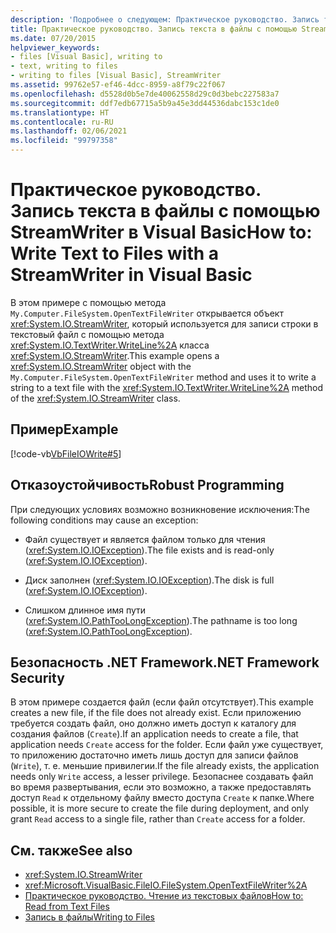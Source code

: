 ```yaml
---
description: 'Подробнее о следующем: Практическое руководство. Запись текста в файлы с помощью StreamWriter в Visual Basic'
title: Практическое руководство. Запись текста в файлы с помощью StreamWriter
ms.date: 07/20/2015
helpviewer_keywords:
- files [Visual Basic], writing to
- text, writing to files
- writing to files [Visual Basic], StreamWriter
ms.assetid: 99762e57-ef46-4dcc-8959-a8f79c22f067
ms.openlocfilehash: d5528d0b5e7de40062558d29c0d3bebc227583a7
ms.sourcegitcommit: ddf7edb67715a5b9a45e3dd44536dabc153c1de0
ms.translationtype: HT
ms.contentlocale: ru-RU
ms.lasthandoff: 02/06/2021
ms.locfileid: "99797358"
---
```

# <a name="how-to-write-text-to-files-with-a-streamwriter-in-visual-basic"></a><span data-ttu-id="35cd1-103">Практическое руководство. Запись текста в файлы с помощью StreamWriter в Visual Basic</span><span class="sxs-lookup"><span data-stu-id="35cd1-103">How to: Write Text to Files with a StreamWriter in Visual Basic</span></span>

<span data-ttu-id="35cd1-104">В этом примере с помощью метода `My.Computer.FileSystem.OpenTextFileWriter` открывается объект <xref:System.IO.StreamWriter>, который используется для записи строки в текстовый файл с помощью метода <xref:System.IO.TextWriter.WriteLine%2A> класса <xref:System.IO.StreamWriter>.</span><span class="sxs-lookup"><span data-stu-id="35cd1-104">This example opens a <xref:System.IO.StreamWriter> object with the `My.Computer.FileSystem.OpenTextFileWriter` method and uses it to write a string to a text file with the <xref:System.IO.TextWriter.WriteLine%2A> method of the <xref:System.IO.StreamWriter> class.</span></span>  
  
## <a name="example"></a><span data-ttu-id="35cd1-105">Пример</span><span class="sxs-lookup"><span data-stu-id="35cd1-105">Example</span></span>  

 [!code-vb[VbFileIOWrite#5](~/samples/snippets/visualbasic/VS_Snippets_VBCSharp/VbFileIOWrite/VB/Class1.vb#5)]  
  
## <a name="robust-programming"></a><span data-ttu-id="35cd1-106">Отказоустойчивость</span><span class="sxs-lookup"><span data-stu-id="35cd1-106">Robust Programming</span></span>  

 <span data-ttu-id="35cd1-107">При следующих условиях возможно возникновение исключения:</span><span class="sxs-lookup"><span data-stu-id="35cd1-107">The following conditions may cause an exception:</span></span>  
  
- <span data-ttu-id="35cd1-108">Файл существует и является файлом только для чтения (<xref:System.IO.IOException>).</span><span class="sxs-lookup"><span data-stu-id="35cd1-108">The file exists and is read-only (<xref:System.IO.IOException>).</span></span>  
  
- <span data-ttu-id="35cd1-109">Диск заполнен (<xref:System.IO.IOException>).</span><span class="sxs-lookup"><span data-stu-id="35cd1-109">The disk is full (<xref:System.IO.IOException>).</span></span>  
  
- <span data-ttu-id="35cd1-110">Слишком длинное имя пути (<xref:System.IO.PathTooLongException>).</span><span class="sxs-lookup"><span data-stu-id="35cd1-110">The pathname is too long (<xref:System.IO.PathTooLongException>).</span></span>  
  
## <a name="net-framework-security"></a><span data-ttu-id="35cd1-111">Безопасность .NET Framework</span><span class="sxs-lookup"><span data-stu-id="35cd1-111">.NET Framework Security</span></span>  

 <span data-ttu-id="35cd1-112">В этом примере создается файл (если файл отсутствует).</span><span class="sxs-lookup"><span data-stu-id="35cd1-112">This example creates a new file, if the file does not already exist.</span></span> <span data-ttu-id="35cd1-113">Если приложению требуется создать файл, оно должно иметь доступ к каталогу для создания файлов (`Create`).</span><span class="sxs-lookup"><span data-stu-id="35cd1-113">If an application needs to create a file, that application needs `Create` access for the folder.</span></span> <span data-ttu-id="35cd1-114">Если файл уже существует, то приложению достаточно иметь лишь доступ для записи файлов (`Write`), т. е. меньшие привилегии.</span><span class="sxs-lookup"><span data-stu-id="35cd1-114">If the file already exists, the application needs only `Write` access, a lesser privilege.</span></span> <span data-ttu-id="35cd1-115">Безопаснее создавать файл во время развертывания, если это возможно, а также предоставлять доступ `Read` к отдельному файлу вместо доступа `Create` к папке.</span><span class="sxs-lookup"><span data-stu-id="35cd1-115">Where possible, it is more secure to create the file during deployment, and only grant `Read` access to a single file, rather than `Create` access for a folder.</span></span>  
  
## <a name="see-also"></a><span data-ttu-id="35cd1-116">См. также</span><span class="sxs-lookup"><span data-stu-id="35cd1-116">See also</span></span>

- <xref:System.IO.StreamWriter>
- <xref:Microsoft.VisualBasic.FileIO.FileSystem.OpenTextFileWriter%2A>
- [<span data-ttu-id="35cd1-117">Практическое руководство. Чтение из текстовых файлов</span><span class="sxs-lookup"><span data-stu-id="35cd1-117">How to: Read from Text Files</span></span>](how-to-read-from-text-files.md)
- [<span data-ttu-id="35cd1-118">Запись в файлы</span><span class="sxs-lookup"><span data-stu-id="35cd1-118">Writing to Files</span></span>](writing-to-files.md)
